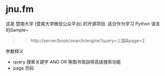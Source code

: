 jnu.fm
======

这是 暨南大学 (暨南大学微信公众平台) 的开源项目. 适合作为学习 Python 语言的Sample~

>>http://server/book/search/engine?query=三国&page=2

参数释义
* query 搜索关键字 AND OR 等图书馆自带高级搜索功能
* page 页码

